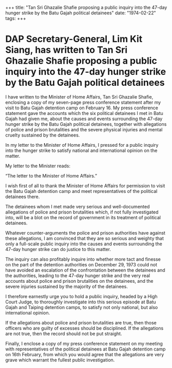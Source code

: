 +++ 
title: "Tan Sri Ghazalie Shafie proposing a public inquiry into the 47-day hunger strike by the Batu Gajah political detainees"
date: "1974-02-22"
tags:
+++

# DAP Secretary-General, Lim Kit Siang, has written to Tan Sri Ghazalie Shafie proposing a public inquiry into the 47-day hunger strike by the Batu Gajah political detainees

I have written to the Minister of Home Affairs, Tan Sri Ghazalie Shafie, enclosing a copy of my seven-page press conference statement after my visit to Batu Gajah detention camp on February 16. My press conference statement gave the accounts which the six political detainees I met in Batu Gajah had given me, about the causes and events surrounding the 47-day hunger strike by the Batu Gajah political detainees, together with allegations of police and prison brutalities and the severe physical injuries and mental cruelty sustained by the detainees.</u>

In my letter to the Minister of Home Affairs, I pressed for a public inquiry into the hunger strike to satisfy national and international opinion on the matter.

My letter to the Minister reads:

“The letter to the Minister of Home Affairs.”

I wish first of all to thank the Minister of Home Affairs for permission to visit the Batu Gajah detention camp and meet representatives of the political detainees there.

The detainees whom I met made very serious and well-documented allegations of police and prison brutalities which, if not fully investigated into, will be a blot on the record of government in its treatment of political detainees.

Whatever counter-arguments the police and prison authorities have against these allegations, I am convinced that they are so serious and weighty that only a full-scale public inquiry into the causes and events surrounding the 47-day hunger strike can do justice to this matter. 

The inquiry can also profitably inquire into whether more tact and finesse on the part of the detention authorities on December 29, 1973 could not have avoided an escalation of the confrontation between the detainees and the authorities, leading to the 47-day hunger strike and the very real accounts about police and prison brutalities on the detainees, and the severe injuries sustained by the majority of the detainees. 

I therefore earnestly urge you to hold a public inquiry, headed by a High Court Judge, to thoroughly investigate into this serious episode at Batu Gajah and Taiping detention camps, to satisfy not only national, but also international opinion.

If the allegations about police and prison brutalities are true, then those officers who are guilty of excesses should be disciplined. If the allegations are not true, then the record should not be put straight.     

Finally, I enclose a copy of my press conference statement on my meeting with representatives of the political detainees at Batu Gajah detention camp on 16th February, from which you would agree that the allegations are very grave which warrant the fullest public investigation.
 
